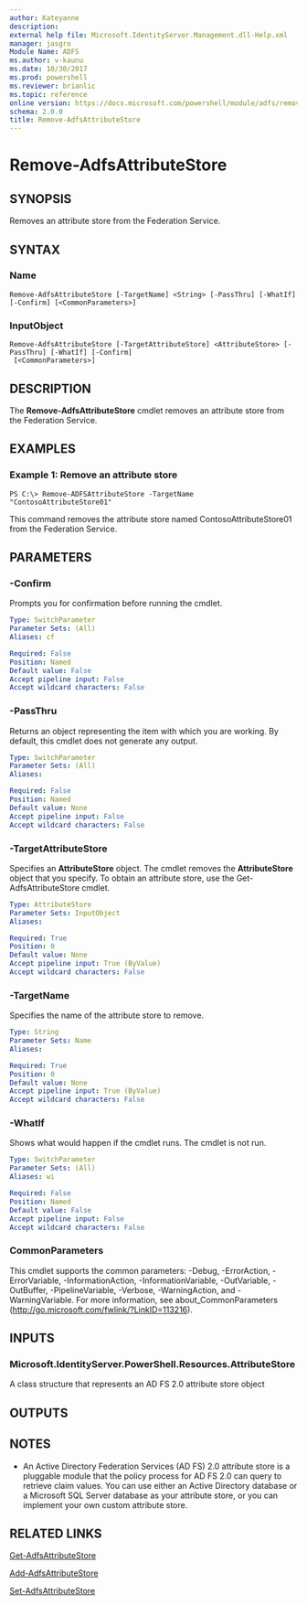 ```yaml
---
author: Kateyanne
description: 
external help file: Microsoft.IdentityServer.Management.dll-Help.xml
manager: jasgro
Module Name: ADFS
ms.author: v-kaunu
ms.date: 10/30/2017
ms.prod: powershell
ms.reviewer: brianlic
ms.topic: reference
online version: https://docs.microsoft.com/powershell/module/adfs/remove-adfsattributestore?view=windowsserver2012r2-ps&wt.mc_id=ps-gethelp
schema: 2.0.0
title: Remove-AdfsAttributeStore
---
```


# Remove-AdfsAttributeStore

## SYNOPSIS
Removes an attribute store from the Federation Service.

## SYNTAX

### Name
```
Remove-AdfsAttributeStore [-TargetName] <String> [-PassThru] [-WhatIf] [-Confirm] [<CommonParameters>]
```

### InputObject
```
Remove-AdfsAttributeStore [-TargetAttributeStore] <AttributeStore> [-PassThru] [-WhatIf] [-Confirm]
 [<CommonParameters>]
```

## DESCRIPTION
The **Remove-AdfsAttributeStore** cmdlet removes an attribute store from the Federation Service.

## EXAMPLES

### Example 1: Remove an attribute store
```
PS C:\> Remove-ADFSAttributeStore -TargetName "ContosoAttributeStore01"
```

This command removes the attribute store named ContosoAttributeStore01 from the Federation Service.

## PARAMETERS

### -Confirm
Prompts you for confirmation before running the cmdlet.

```yaml
Type: SwitchParameter
Parameter Sets: (All)
Aliases: cf

Required: False
Position: Named
Default value: False
Accept pipeline input: False
Accept wildcard characters: False
```

### -PassThru
Returns an object representing the item with which you are working.
By default, this cmdlet does not generate any output.

```yaml
Type: SwitchParameter
Parameter Sets: (All)
Aliases: 

Required: False
Position: Named
Default value: None
Accept pipeline input: False
Accept wildcard characters: False
```

### -TargetAttributeStore
Specifies an **AttributeStore** object.
The cmdlet removes the **AttributeStore** object that you specify.
To obtain an attribute store, use the Get-AdfsAttributeStore cmdlet.

```yaml
Type: AttributeStore
Parameter Sets: InputObject
Aliases: 

Required: True
Position: 0
Default value: None
Accept pipeline input: True (ByValue)
Accept wildcard characters: False
```

### -TargetName
Specifies the name of the attribute store to remove.

```yaml
Type: String
Parameter Sets: Name
Aliases: 

Required: True
Position: 0
Default value: None
Accept pipeline input: True (ByValue)
Accept wildcard characters: False
```

### -WhatIf
Shows what would happen if the cmdlet runs.
The cmdlet is not run.

```yaml
Type: SwitchParameter
Parameter Sets: (All)
Aliases: wi

Required: False
Position: Named
Default value: False
Accept pipeline input: False
Accept wildcard characters: False
```

### CommonParameters
This cmdlet supports the common parameters: -Debug, -ErrorAction, -ErrorVariable, -InformationAction, -InformationVariable, -OutVariable, -OutBuffer, -PipelineVariable, -Verbose, -WarningAction, and -WarningVariable. For more information, see about_CommonParameters (http://go.microsoft.com/fwlink/?LinkID=113216).

## INPUTS

### Microsoft.IdentityServer.PowerShell.Resources.AttributeStore
A class structure that represents an AD FS 2.0 attribute store object

## OUTPUTS

## NOTES
* An Active Directory Federation Services (AD FS) 2.0 attribute store is a pluggable module that the policy process for AD FS 2.0 can query to retrieve claim values. You can use either an Active Directory database or a Microsoft SQL Server database as your attribute store, or you can implement your own custom attribute store.

## RELATED LINKS

[Get-AdfsAttributeStore](./Get-AdfsAttributeStore.md)

[Add-AdfsAttributeStore](./Add-AdfsAttributeStore.md)

[Set-AdfsAttributeStore](./Set-AdfsAttributeStore.md)

